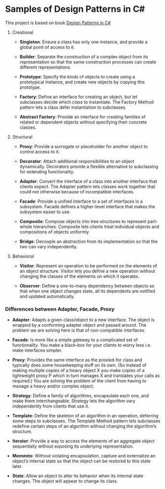 # Samples of Design Patterns in C#
This project is based on book [Design Patterns in C#](https://www.amazon.com/Design-Patterns-Hands-Real-World-Examples/dp/1484236394)

1. Creational
    * **Singleton**: Ensure a class has only one instance, and provide a global point of access to it.

    * **Builder**:  Separate the construction of a complex object from its representation so that the same construction processes can create different representations.

    * **Prototype**: Specify the kinds of objects to create using a prototypical instance, and create new objects by copying this prototype.

    * **Factory**: Define an interface for creating an object, but let subclasses decide which class to instantiate. The Factory Method pattern lets a class defer instantiation to subclasses.

    * **Abstract Factory**: Provide an interface for creating families of related or dependent objects without specifying their concrete classes.

2. Structural

    * **Proxy**: Provide a surrogate or placeholder for another object to control access to it.

    * **Decorator**: Attach additional responsibilities to an object dynamically. Decorators provide a flexible alternative to subclassing for extending functionality.

    * **Adapter**: Convert the interface of a class into another interface that clients expect. The Adapter pattern lets classes work together that could not otherwise because of incompatible interfaces.

    * **Facade**: Provide a unified interface to a set of interfaces in a subsystem. Facade defines a higher-level interface that makes the subsystem easier to use.

    * **Composite**: Compose objects into tree structures to represent part-whole hierarchies. Composite lets clients treat individual objects and compositions of objects uniformly

    * **Bridge**: Decouple an abstraction from its implementation so that the two can vary independently.

3. Behavioral

    * **Visitor**: Represent an operation to be performed on the elements of an object structure. Visitor lets you define a new operation without changing the classes of the elements on which it operates.

    * **Observer**: Define a one-to-many dependency between objects so that when one object changes state, all its dependents are notified and updated automatically.

### Differences between Adapter, Facade, Proxy

* **Adapter**: Adapts a given class/object to a new interface. The object is wrapped by a conforming adapter object and passed around. The problem we are solving here is that of non-compatible interfaces.

* **Facade**: Is more like a simple gateway to a complicated set of functionality. You make a black-box for your clients to worry less i.e. make interfaces simpler.

* **Proxy**: Provides the same interface as the proxied-for class and typically does some housekeeping stuff on its own. 
(So instead of making multiple copies of a heavy object X you make copies of a lightweight proxy P which in turn manages X and translates your calls as required.) 
You are solving the problem of the client from having to manage a heavy and/or complex object.

* **Strategy**: Define a family of algorithms, encapsulate each one, and make them interchangeable. Strategy lets the algorithm vary independently from clients that use it.

* **Template**: Define the skeleton of an algorithm in an operation, deferring some steps to subclasses. The Template Method pattern lets subclasses redefine certain steps of an algorithm without changing the algorithm’s structure.

* **Iterator**: Provide a way to access the elements of an aggregate object sequentially without exposing its underlying representation.

* **Memento**: Without violating encapsulation, capture and externalize an object’s internal state so that the object can be restored to this state later.

* **State**: Allow an object to alter its behavior when its internal state changes. The object will appear to change its class.